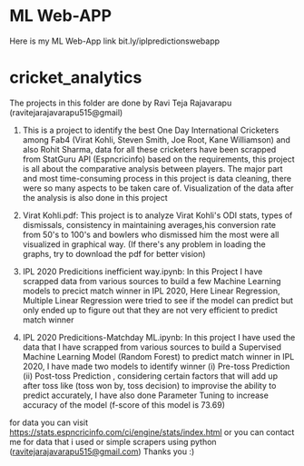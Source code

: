 # ML Web-APP
Here is my ML Web-App link bit.ly/iplpredictionswebapp

# cricket_analytics
The projects in this folder are done by Ravi Teja Rajavarapu (ravitejarajavarapu515@gmail)
1) This is a project to identify the best One Day International Cricketers among Fab4 (Virat Kohli, Steven Smith, Joe Root, Kane Williamson) and also Rohit Sharma, data for all these cricketers have been scrapped from StatGuru API (Espncricinfo) based on the requirements, this project is all about the comparative analysis between players. The major part and most time-consuming process in this project is data cleaning, there were so many aspects to be taken care of. Visualization of the data after the analysis is also done in this project

2) Virat Kohli.pdf: This project is to analyze Virat Kohli's ODI stats, types of dismissals, consistency in maintaining averages,his conversion rate from 50's to 100's and bowlers who dismissed him the most were all visualized in graphical way. (If there's any problem in loading the graphs, try to download the pdf for better vision)

3) IPL 2020 Predicitions inefficient way.ipynb: In this Project I have scrapped data from various sources to build a few  Machine Learning models to precict match winner in IPL 2020, 
Here Linear Regression, Multiple Linear Regression were tried to see if the model can predict but only ended up to figure out that they are not very efficient to predict match winner

4) IPL 2020 Predicitions-Matchday ML.ipynb: In this project I have used the data that I have scrapped from various sources to build a Supervised Machine Learning Model (Random Forest) to predict match winner in IPL 2020,
I have made two models to identify winner (i) Pre-toss Prediction (ii) Post-toss Prediction , considering certain factors that will add up after toss like (toss won by, toss decision) to improvise the ability to predict accurately,
I have also done Parameter Tuning to increase accuracy of the model (f-score of this model is 73.69)


for data you can visit https://stats.espncricinfo.com/ci/engine/stats/index.html or you can contact me for data that i used or simple scrapers using python (ravitejarajavarapu515@gmail.com)
Thanks you :)
